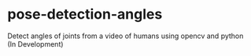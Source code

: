 # pose-detection-angles

Detect angles of joints from a video of humans using opencv and python      
(In Development)


